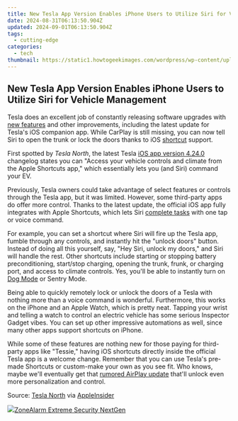 ```yaml
---
title: New Tesla App Version Enables iPhone Users to Utilize Siri for Vehicle Management
date: 2024-08-31T06:13:50.904Z
updated: 2024-09-01T06:13:50.904Z
tags:
  - cutting-edge
categories:
  - tech
thumbnail: https://static1.howtogeekimages.com/wordpress/wp-content/uploads/2023/08/tesla-steering-wheel.jpg
---
```


## New Tesla App Version Enables iPhone Users to Utilize Siri for Vehicle Management

Tesla does an excellent job of constantly releasing software upgrades with [new features](https://on-screen-recording.techidaily.com/the-ultimate-guide-to-swift-and-smooth-ipad-recordings-for-2024/) and other improvements, including the latest update for Tesla's iOS companion app. While CarPlay is still missing, you can now tell Siri to open the trunk or lock the doors thanks to iOS [shortcut](https://fox-http.techidaily.com/new-the-ultimate-guide-to-gopro-hero5-time-lapse-photography/) support.

 First spotted by _Tesla North_, the latest Tesla [iOS app version 4.24.0](https://apps.apple.com/us/app/tesla/id582007913) changelog states you can "Access your vehicle controls and climate from the Apple Shortcuts app," which essentially lets you (and Siri) command your EV.

 Previously, Tesla owners could take advantage of select features or controls through the Tesla app, but it was limited. However, some third-party apps do offer more control. Thanks to the latest update, the official iOS app fully integrates with Apple Shortcuts, which lets Siri [complete tasks](https://fox-glue.techidaily.com/new-blissful-movie-moments-your-summertime-classic-list/) with one tap or voice command.

 For example, you can set a shortcut where Siri will fire up the Tesla app, fumble through any controls, and instantly hit the "unlock doors" button. Instead of doing all this yourself, say, "Hey Siri, unlock my doors," and Siri will handle the rest. Other shortcuts include starting or stopping battery preconditioning, start/stop charging, opening the trunk, frunk, or charging port, and access to climate controls. Yes, you'll be able to instantly turn on [Dog Mode](https://bypass-frp.techidaily.com/in-2024-how-to-bypass-frp-from-tecno-phantom-v-flip-by-drfone-android/) or Sentry Mode.

 Being able to quickly remotely lock or unlock the doors of a Tesla with nothing more than a voice command is wonderful. Furthermore, this works on the iPhone and an Apple Watch, which is pretty neat. Tapping your wrist and telling a watch to control an electric vehicle has some serious Inspector Gadget vibes. You can set up other impressive automations as well, since many other apps support shortcuts on iPhone.

 While some of these features are nothing new for those paying for third-party apps like "Tessie," having iOS shortcuts directly inside the official Tesla app is a welcome change. Remember that you can use Tesla's pre-made Shortcuts or custom-make your own as you see fit. Who knows, maybe we'll eventually get that [rumored AirPlay update](https://howto.techidaily.com/app-wont-open-on-your-nokia-g22-here-are-all-fixes-drfone-by-drfone-fix-android-problems-fix-android-problems/) that'll unlock even more personalization and control.

 Source: [Tesla North](https://teslanorth.com/2023/08/19/tesla-apple-shortcuts-siri/) via [AppleInsider](https://appleinsider.com/articles/23/08/20/tesla-ios-app-update-lets-you-ask-siri-to-lock-the-doors)

<ins class="adsbygoogle"
     style="display:block"
     data-ad-format="autorelaxed"
     data-ad-client="ca-pub-7571918770474297"
     data-ad-slot="1223367746"></ins>



<ins class="adsbygoogle"
     style="display:block"
     data-ad-client="ca-pub-7571918770474297"
     data-ad-slot="8358498916"
     data-ad-format="auto"
     data-full-width-responsive="true"></ins>



<!-- affiliate ads begin -->
<a href="https://estore.zonealarm.com/order/checkout.php?PRODS=36245101&QTY=1&AFFILIATE=108875&CART=1"><img src="https://sc1.checkpoint.com/sc1/za/images/boxes/zang_box_trust.png" border="0">ZoneAlarm Extreme Security NextGen</a>
<!-- affiliate ads end -->